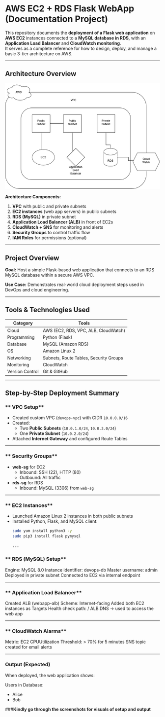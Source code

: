 # AWS EC2 + RDS Flask WebApp (Documentation Project)

This repository documents the **deployment of a Flask web application** on **AWS EC2** instances connected to a **MySQL database in RDS**, with an **Application Load Balancer** and **CloudWatch monitoring**.  
It serves as a complete reference for how to design, deploy, and manage a basic 3-tier architecture on AWS.

---

##  Architecture Overview

![Architecture Diagram](docs/architecture.drawio.png)

**Architecture Components:**
1. **VPC** with public and private subnets  
2. **EC2 instances** (web app servers) in public subnets  
3. **RDS (MySQL)** in private subnet  
4. **Application Load Balancer (ALB)** in front of EC2s  
5. **CloudWatch + SNS** for monitoring and alerts  
6. **Security Groups** to control traffic flow  
7. **IAM Roles** for permissions (optional)  

---

##  Project Overview

**Goal:** Host a simple Flask-based web application that connects to an RDS MySQL database within a secure AWS VPC.

**Use Case:** Demonstrates real-world cloud deployment steps used in DevOps and cloud engineering.

---

##  Tools & Technologies Used

| Category | Tools |
|-----------|--------|
| Cloud | AWS (EC2, RDS, VPC, ALB, CloudWatch) |
| Programming | Python (Flask) |
| Database | MySQL (Amazon RDS) |
| OS | Amazon Linux 2 |
| Networking | Subnets, Route Tables, Security Groups |
| Monitoring | CloudWatch |
| Version Control | Git & GitHub |

---

##  Step-by-Step Deployment Summary

### ** VPC Setup**
- Created custom VPC (`devops-vpc`) with CIDR `10.0.0.0/16`
- Created:
  - Two **Public Subnets** (`10.0.1.0/24`, `10.0.3.0/24`)
  - One **Private Subnet** (`10.0.2.0/24`)
- Attached **Internet Gateway** and configured Route Tables

---

### ** Security Groups**
- **web-sg** for EC2  
  - Inbound: SSH (22), HTTP (80)
  - Outbound: All traffic
- **rds-sg** for RDS  
  - Inbound: MySQL (3306) from `web-sg`

---

### ** EC2 Instances**
- Launched Amazon Linux 2 instances in both public subnets  
- Installed Python, Flask, and MySQL client:
  ```bash
  sudo yum install python3 -y
  sudo pip3 install flask pymysql

  ---

### ** RDS (MySQL) Setup**

Engine: MySQL 8.0
Instance identifier: devops-db
Master username: admin
Deployed in private subnet
Connected to EC2 via internal endpoint


---

### ** Application Load Balancer**

Created ALB (webapp-alb)
Scheme: Internet-facing
Added both EC2 instances as Targets
Health check path: /
ALB DNS → used to access the web app

---

### ** CloudWatch Alarms**

Metric: EC2 CPUUtilization
Threshold: > 70% for 5 minutes
SNS topic created for email alerts

---

### **Output (Expected)**
When deployed, the web application shows:

Users in Database:
- Alice
- Bob



###**Kindly go through the screenshots for visuals of setup and output**

